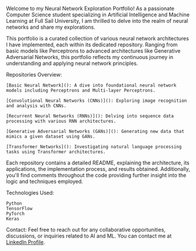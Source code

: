 Welcome to my Neural Network Exploration Portfolio! As a passionate Computer Science student specializing in Artificial Intelligence and Machine Learning at Full Sail University, I am thrilled to delve into the realm of neural networks and share my explorations.

This portfolio is a curated collection of various neural network architectures I have implemented, each within its dedicated repository. Ranging from basic models like Perceptrons to advanced architectures like Generative Adversarial Networks, this portfolio reflects my continuous journey in understanding and applying neural network principles.

Repositories Overview:

    [Basic Neural Network](): A dive into foundational neural network models including Perceptrons and Multi-layer Perceptrons.
    
    [Convolutional Neural Networks (CNNs)](): Exploring image recognition and analysis with CNNs.
    
    [Recurrent Neural Networks (RNNs)](): Delving into sequence data processing with various RNN architectures.
    
    [Generative Adversarial Networks (GANs)](): Generating new data that mimics a given dataset using GANs.
    
    [Transformer Networks](): Investigating natural language processing tasks using Transformer architectures.
    

Each repository contains a detailed README, explaining the architecture, its applications, the implementation process, and results obtained. Additionally, you'll find comments throughout the code providing further insight into the logic and techniques employed.

Technologies Used:

    Python
    TensorFlow
    PyTorch
    Keras
    

Contact:
Feel free to reach out for any collaborative opportunities, discussions, or inquiries related to AI and ML. You can contact me at [LinkedIn Profile](https://www.linkedin.com/in/williamhoover70/).
